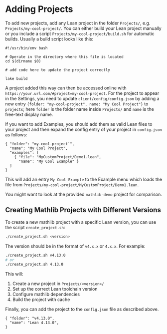 # Adding Projects

To add new projects, add any Lean project in the folder `Projects/`, e.g. `Projects/my-cool-project/`.
You can either build your Lean project manually or you include a script
`Projects/my-cool-project/build.sh` for automatic builds.
Usually a build script looks like this:

```
#!/usr/bin/env bash

# Operate in the directory where this file is located
cd $(dirname $0)

# add code here to update the project correctly

lake build
```

A project added this way can then be accessed online with `https://your.url.com/#project=my-cool-project`.
For the project to appear in the Settings, you need to update `client/config/config.json` by adding
a new entry `{folder: "my-cool-project", name: "My Cool Project"}` to `projects`; here `folder` is the
folder name inside `Projects/` and `name` is the free-text display name.

If you want to add Examples, you should add them as valid Lean files to your project and then expand
the config entry of your project in `config.json` as follows:

```
{ "folder": "my-cool-project`",
  "name": "My Cool Project",
  "examples": [
    { "file": "MyCustomProject/Demo1.lean",
      "name": "My Cool Example" }
  ]
}
```

This will add an entry `My Cool Example` to the Example menu which loads
the file from `Projects/my-cool-project/MyCustomProject/Demo1.lean`.

You might want to look at the provided `mathlib-demo` project for comparison.

## Creating Mathlib Projects with Different Versions

To create a new mathlib project with a specific Lean version, you can use the script `create_project.sh`:

```bash
./create_project.sh <version>
```

The version should be in the format of `v4.x.x` or `4.x.x`. For example:
```bash
./create_project.sh v4.13.0
# or
./create_project.sh 4.13.0
```

This will:
1. Create a new project in `Projects/<version>/`
2. Set up the correct Lean toolchain version
3. Configure mathlib dependencies
4. Build the project with cache

Finally, you can add the project to the `config.json` file as described above.

```
{ "folder": "v4.13.0",
  "name": "Lean 4.13.0",
}
```